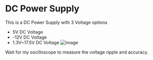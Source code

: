 # DC Power Supply
This is a DC Power Supply with 3 Voltage options
- 5V DC Voltage
- -12V DC Voltage
- 1.3V~17.5V DC Voltage
![image](https://github.com/hello-dlrow/dcpowersupply/assets/57829358/9be21a96-a00c-4ecb-abfe-54f989e86ec6)

Wait for my oscilloscope to measure the voltage ripple and accuracy.
